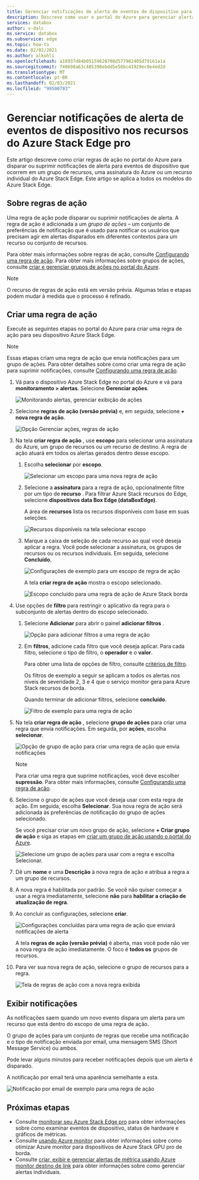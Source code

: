 ```yaml
---
title: Gerenciar notificações de alerta de eventos de dispositivo para seus recursos do Azure Stack Edge pro | Microsoft Docs
description: Descreve como usar o portal do Azure para gerenciar alertas de eventos de dispositivo em seus recursos do Azure Stack Edge pro.
services: databox
author: v-dalc
ms.service: databox
ms.subservice: edge
ms.topic: how-to
ms.date: 02/02/2021
ms.author: alkohli
ms.openlocfilehash: a18937d84b05159626708d577982405d79161a1a
ms.sourcegitcommit: 740698a63c485390ebdd5e58bc41929ec0e4ed2d
ms.translationtype: MT
ms.contentlocale: pt-BR
ms.lasthandoff: 02/03/2021
ms.locfileid: "99500793"
---
```

# <a name="manage-device-event-alert-notifications-on-azure-stack-edge-pro-resources"></a>Gerenciar notificações de alerta de eventos de dispositivo nos recursos do Azure Stack Edge pro

Este artigo descreve como criar regras de ação no portal do Azure para disparar ou suprimir notificações de alerta para eventos de dispositivo que ocorrem em um grupo de recursos, uma assinatura do Azure ou um recurso individual do Azure Stack Edge. Este artigo se aplica a todos os modelos do Azure Stack Edge.  

## <a name="about-action-rules"></a>Sobre regras de ação

Uma regra de ação pode disparar ou suprimir notificações de alerta. A regra de ação é adicionada a um *grupo de ações* – um conjunto de preferências de notificação que é usado para notificar os usuários que precisam agir em alertas disparados em diferentes contextos para um recurso ou conjunto de recursos.

Para obter mais informações sobre regras de ação, consulte [Configurando uma regra de ação](/azure/azure-monitor/platform/alerts-action-rules?tabs=portal#configuring-an-action-rule). Para obter mais informações sobre grupos de ações, consulte [criar e gerenciar grupos de ações no portal do Azure](/blob/master/articles/azure-monitor/platform/action-groups).

> [!NOTE]
> O recurso de regras de ação está em versão prévia. Algumas telas e etapas podem mudar à medida que o processo é refinado.


## <a name="create-an-action-rule"></a>Criar uma regra de ação

Execute as seguintes etapas no portal do Azure para criar uma regra de ação para seu dispositivo Azure Stack Edge.

> [!NOTE]
> Essas etapas criam uma regra de ação que envia notificações para um grupo de ações. Para obter detalhes sobre como criar uma regra de ação para suprimir notificações, consulte [Configurando uma regra de ação](/azure/azure-monitor/platform/alerts-action-rules?tabs=portal#configuring-an-action-rule).

1. Vá para o dispositivo Azure Stack Edge no portal do Azure e vá para **monitoramento > alertas**. Selecione **Gerenciar ações**.

   ![Monitorando alertas, gerenciar exibição de ações](media/azure-stack-edge-gpu-manage-device-event-alert-notifications/action-rules-open-view-01.png)

2. Selecione **regras de ação (versão prévia)** e, em seguida, selecione **+ nova regra de ação**.

   ![Opção Gerenciar ações, regras de ação](media/azure-stack-edge-gpu-manage-device-event-alert-notifications/action-rules-open-view-02.png)

3. Na tela **criar regra de ação** , use **escopo** para selecionar uma assinatura do Azure, um grupo de recursos ou um recurso de destino. A regra de ação atuará em todos os alertas gerados dentro desse escopo.

   1. Escolha **selecionar** por **escopo**.

      ![Selecionar um escopo para uma nova regra de ação](media/azure-stack-edge-gpu-manage-device-event-alert-notifications/new-action-rule-scope-01.png)

   2. Selecione a **assinatura** para a regra de ação, opcionalmente filtre por um tipo de **recurso** . Para filtrar Azure Stack recursos do Edge, selecione **dispositivos data Box Edge (dataBoxEdge)**.

      A área de **recursos** lista os recursos disponíveis com base em suas seleções.
  
      ![Recursos disponíveis na tela selecionar escopo](media/azure-stack-edge-gpu-manage-device-event-alert-notifications/new-action-rule-scope-02.png)

   3. Marque a caixa de seleção de cada recurso ao qual você deseja aplicar a regra. Você pode selecionar a assinatura, os grupos de recursos ou os recursos individuais. Em seguida, selecione **Concluído**.

      ![Configurações de exemplo para um escopo de regra de ação](media/azure-stack-edge-gpu-manage-device-event-alert-notifications/new-action-rule-scope-03.png)

      A tela **criar regra de ação** mostra o escopo selecionado.

      ![Escopo concluído para uma regra de ação de Azure Stack borda](media/azure-stack-edge-gpu-manage-device-event-alert-notifications/new-action-rule-scope-04.png)

4. Use opções de **filtro** para restringir o aplicativo da regra para o subconjunto de alertas dentro do escopo selecionado.

   1. Selecione **Adicionar** para abrir o painel **adicionar filtros** .

      ![Opção para adicionar filtros a uma regra de ação](media/azure-stack-edge-gpu-manage-device-event-alert-notifications/new-action-rule-filter-01.png)

   2. Em **filtros**, adicione cada filtro que você deseja aplicar. Para cada filtro, selecione o tipo de filtro, o **operador** e o **valor**.
   
      Para obter uma lista de opções de filtro, consulte [critérios de filtro](/azure/azure-monitor/platform/alerts-action-rules?tabs=portal#filter-criteria).

      Os filtros de exemplo a seguir se aplicam a todos os alertas nos níveis de severidade 2, 3 e 4 que o serviço monitor gera para Azure Stack recursos de borda.

      Quando terminar de adicionar filtros, selecione **concluído**.
   
      ![Filtro de exemplo para uma regra de ação](media/azure-stack-edge-gpu-manage-device-event-alert-notifications/new-action-rule-filter-02.png)

5. Na tela **criar regra de ação** , selecione **grupo de ações** para criar uma regra que envia notificações. Em seguida, por **ações**, escolha **selecionar**.

   ![Opção de grupo de ação para criar uma regra de ação que envia notificações](media/azure-stack-edge-gpu-manage-device-event-alert-notifications/new-action-rule-action-group-01.png)

   > [!NOTE]
   > Para criar uma regra que suprime notificações, você deve escolher **supressão**. Para obter mais informações, consulte [Configurando uma regra de ação](/azure/azure-monitor/platform/alerts-action-rules?tabs=portal#configuring-an-action-rule).

6. Selecione o grupo de ações que você deseja usar com esta regra de ação. Em seguida, escolha **Selecionar**. Sua nova regra de ação será adicionada às preferências de notificação do grupo de ações selecionado.

   Se você precisar criar um novo grupo de ação, selecione **+ Criar grupo de ação** e siga as etapas em [criar um grupo de ação usando o portal do Azure](/azure/azure-monitor/platform/action-groups#create-an-action-group-by-using-the-azure-portal).

   ![Selecione um grupo de ações para usar com a regra e escolha Selecionar.](media/azure-stack-edge-gpu-manage-device-event-alert-notifications/new-action-rule-action-group-02.png)

7. Dê um **nome** e uma **Descrição** à nova regra de ação e atribua a regra a um grupo de recursos.

9. A nova regra é habilitada por padrão. Se você não quiser começar a usar a regra imediatamente, selecione **não** para **habilitar a criação de atualização de regra**.

10. Ao concluir as configurações, selecione **criar**.

    ![Configurações concluídas para uma regra de ação que enviará notificações de alerta](media/azure-stack-edge-gpu-manage-device-event-alert-notifications/new-action-rule-completed-settings.png)

    A tela **regras de ação (versão prévia)** é aberta, mas você pode não ver a nova regra de ação imediatamente. O foco é **todos os** grupos de recursos.

11. Para ver sua nova regra de ação, selecione o grupo de recursos para a regra.

    ![Tela de regras de ação com a nova regra exibida](media/azure-stack-edge-gpu-manage-device-event-alert-notifications/new-action-rule-displayed.png)


## <a name="view-notifications"></a>Exibir notificações

As notificações saem quando um novo evento dispara um alerta para um recurso que está dentro do escopo de uma regra de ação.

O grupo de ações para um conjunto de regras que recebe uma notificação e o tipo de notificação enviada por email, uma mensagem SMS (Short Message Service) ou ambos.

Pode levar alguns minutos para receber notificações depois que um alerta é disparado.

A notificação por email terá uma aparência semelhante a esta.

![Notificação por email de exemplo para uma regra de ação](media/azure-stack-edge-gpu-manage-device-event-alert-notifications/sample-action-rule-email-notification.png)


## <a name="next-steps"></a>Próximas etapas

<!-- - See [Create and manage action groups in the Azure portal](/blob/master/articles/azure-monitor/platform/action-groups) for guidance on creating a new action group.
- See [Configure an action rule](/azure/azure-monitor/platform/alerts-action-rules?tabs=portal#configuring-an-action-rule) for more info about creating action rules that send or suppress alert notifications. -2 bullets referenced above. Making room for local tasks in "Next Steps." --> 
- Consulte [monitorar seu Azure Stack Edge pro](azure-stack-edge-monitor.md) para obter informações sobre como examinar eventos de dispositivo, status de hardware e gráficos de métricas. 
- Consulte [usando Azure monitor](azure-stack-edge-gpu-enable-azure-monitor.md) para obter informações sobre como otimizar Azure monitor para dispositivos de Azure Stack GPU pro de borda.
- Consulte [criar, exibir e gerenciar alertas de métrica usando Azure monitor destino de link](/../azure-monitor/platform/alerts-metric.md) para obter informações sobre como gerenciar alertas individuais.
